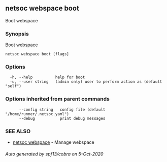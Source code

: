 ## netsoc webspace boot

Boot webspace

### Synopsis

Boot webspace

```
netsoc webspace boot [flags]
```

### Options

```
  -h, --help          help for boot
  -u, --user string   (admin only) user to perform action as (default "self")
```

### Options inherited from parent commands

```
      --config string   config file (default "/home/runner/.netsoc.yaml")
      --debug           print debug messages
```

### SEE ALSO

* [netsoc webspace](netsoc_webspace.md)	 - Manage webspace

###### Auto generated by spf13/cobra on 5-Oct-2020
